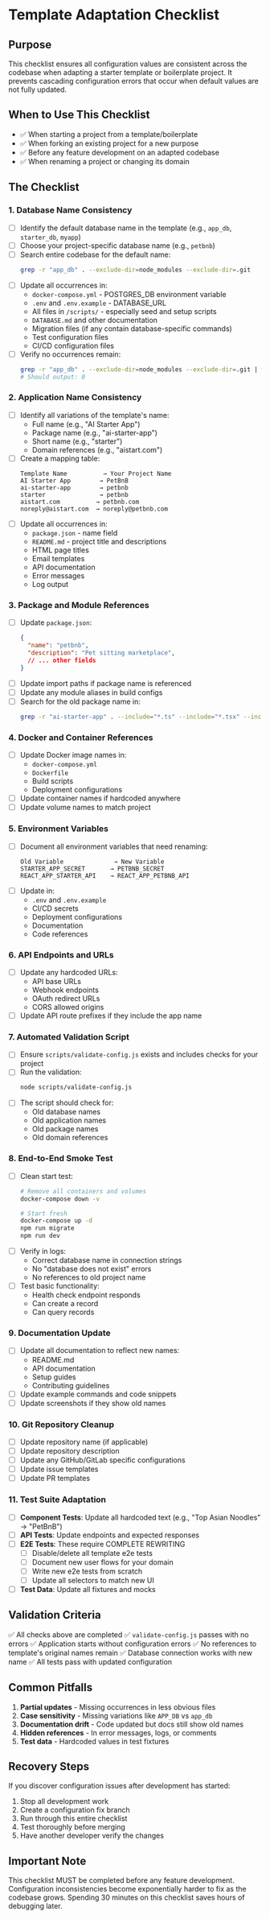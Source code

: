 # Template Adaptation Checklist

## Purpose
This checklist ensures all configuration values are consistent across the codebase when adapting a starter template or boilerplate project. It prevents cascading configuration errors that occur when default values are not fully updated.

## When to Use This Checklist
- ✅ When starting a project from a template/boilerplate
- ✅ When forking an existing project for a new purpose
- ✅ Before any feature development on an adapted codebase
- ✅ When renaming a project or changing its domain

## The Checklist

### 1. Database Name Consistency
- [ ] Identify the default database name in the template (e.g., `app_db`, `starter_db`, `myapp`)
- [ ] Choose your project-specific database name (e.g., `petbnb`)
- [ ] Search entire codebase for the default name:
  ```bash
  grep -r "app_db" . --exclude-dir=node_modules --exclude-dir=.git
  ```
- [ ] Update all occurrences in:
  - `docker-compose.yml` - POSTGRES_DB environment variable
  - `.env` and `.env.example` - DATABASE_URL
  - All files in `/scripts/` - especially seed and setup scripts
  - `DATABASE.md` and other documentation
  - Migration files (if any contain database-specific commands)
  - Test configuration files
  - CI/CD configuration files
- [ ] Verify no occurrences remain:
  ```bash
  grep -r "app_db" . --exclude-dir=node_modules --exclude-dir=.git | wc -l
  # Should output: 0
  ```

### 2. Application Name Consistency
- [ ] Identify all variations of the template's name:
  - Full name (e.g., "AI Starter App")
  - Package name (e.g., "ai-starter-app")
  - Short name (e.g., "starter")
  - Domain references (e.g., "aistart.com")
- [ ] Create a mapping table:
  ```
  Template Name          → Your Project Name
  AI Starter App        → PetBnB
  ai-starter-app        → petbnb
  starter               → petbnb
  aistart.com          → petbnb.com
  noreply@aistart.com  → noreply@petbnb.com
  ```
- [ ] Update all occurrences in:
  - `package.json` - name field
  - `README.md` - project title and descriptions
  - HTML page titles
  - Email templates
  - API documentation
  - Error messages
  - Log output

### 3. Package and Module References
- [ ] Update `package.json`:
  ```json
  {
    "name": "petbnb",
    "description": "Pet sitting marketplace",
    // ... other fields
  }
  ```
- [ ] Update import paths if package name is referenced
- [ ] Update any module aliases in build configs
- [ ] Search for the old package name in:
  ```bash
  grep -r "ai-starter-app" . --include="*.ts" --include="*.tsx" --include="*.js" --include="*.jsx"
  ```

### 4. Docker and Container References
- [ ] Update Docker image names in:
  - `docker-compose.yml`
  - `Dockerfile`
  - Build scripts
  - Deployment configurations
- [ ] Update container names if hardcoded anywhere
- [ ] Update volume names to match project

### 5. Environment Variables
- [ ] Document all environment variables that need renaming:
  ```
  Old Variable              → New Variable
  STARTER_APP_SECRET       → PETBNB_SECRET
  REACT_APP_STARTER_API    → REACT_APP_PETBNB_API
  ```
- [ ] Update in:
  - `.env` and `.env.example`
  - CI/CD secrets
  - Deployment configurations
  - Documentation
  - Code references

### 6. API Endpoints and URLs
- [ ] Update any hardcoded URLs:
  - API base URLs
  - Webhook endpoints
  - OAuth redirect URLs
  - CORS allowed origins
- [ ] Update API route prefixes if they include the app name

### 7. Automated Validation Script
- [ ] Ensure `scripts/validate-config.js` exists and includes checks for your project
- [ ] Run the validation:
  ```bash
  node scripts/validate-config.js
  ```
- [ ] The script should check for:
  - Old database names
  - Old application names
  - Old package names
  - Old domain references

### 8. End-to-End Smoke Test
- [ ] Clean start test:
  ```bash
  # Remove all containers and volumes
  docker-compose down -v
  
  # Start fresh
  docker-compose up -d
  npm run migrate
  npm run dev
  ```
- [ ] Verify in logs:
  - Correct database name in connection strings
  - No "database does not exist" errors
  - No references to old project name
- [ ] Test basic functionality:
  - Health check endpoint responds
  - Can create a record
  - Can query records

### 9. Documentation Update
- [ ] Update all documentation to reflect new names:
  - README.md
  - API documentation
  - Setup guides
  - Contributing guidelines
- [ ] Update example commands and code snippets
- [ ] Update screenshots if they show old names

### 10. Git Repository Cleanup
- [ ] Update repository name (if applicable)
- [ ] Update repository description
- [ ] Update any GitHub/GitLab specific configurations
- [ ] Update issue templates
- [ ] Update PR templates

### 11. Test Suite Adaptation
- [ ] **Component Tests**: Update all hardcoded text (e.g., "Top Asian Noodles" → "PetBnB")
- [ ] **API Tests**: Update endpoints and expected responses
- [ ] **E2E Tests**: These require COMPLETE REWRITING
  - [ ] Disable/delete all template e2e tests
  - [ ] Document new user flows for your domain
  - [ ] Write new e2e tests from scratch
  - [ ] Update all selectors to match new UI
- [ ] **Test Data**: Update all fixtures and mocks

## Validation Criteria
✅ All checks above are completed
✅ `validate-config.js` passes with no errors
✅ Application starts without configuration errors
✅ No references to template's original names remain
✅ Database connection works with new name
✅ All tests pass with updated configuration

## Common Pitfalls
1. **Partial updates** - Missing occurrences in less obvious files
2. **Case sensitivity** - Missing variations like `APP_DB` vs `app_db`
3. **Documentation drift** - Code updated but docs still show old names
4. **Hidden references** - In error messages, logs, or comments
5. **Test data** - Hardcoded values in test fixtures

## Recovery Steps
If you discover configuration issues after development has started:
1. Stop all development work
2. Create a configuration fix branch
3. Run through this entire checklist
4. Test thoroughly before merging
5. Have another developer verify the changes

## Important Note
This checklist MUST be completed before any feature development. Configuration inconsistencies become exponentially harder to fix as the codebase grows. Spending 30 minutes on this checklist saves hours of debugging later.